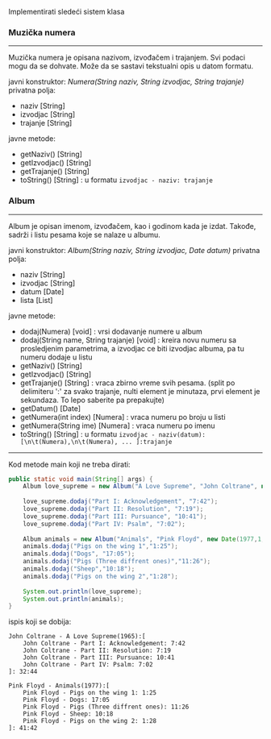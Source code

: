 Implementirati sledeći sistem klasa

### Muzička numera
---
Muzička numera je opisana nazivom, izvođačem i trajanjem. Svi podaci mogu da se dohvate. Može da se sastavi tekstualni opis u datom formatu.

javni konstruktor: *Numera(String naziv, String izvodjac, String trajanje)*
privatna polja:
  - naziv [String]
  - izvodjac [String]
  - trajanje [String]
 
javne metode:
  - getNaziv() [String]
  - getIzvodjac() [String]
  - getTrajanje() [String]
  - toString() [String] : u formatu `izvodjac - naziv: trajanje`

### Album
---
Album je opisan imenom, izvođačem, kao i godinom kada je izdat. Takođe, sadrži i listu pesama koje se nalaze u albumu.

javni konstruktor: *Album(String naziv, String izvodjac, Date datum)*
privatna polja:
  - naziv [String]
  - izvodjac [String]
  - datum [Date]
  - lista [List<Numera>]
  
javne metode:
  - dodaj(Numera) [void] : vrsi dodavanje numere u album
  - dodaj(String name, String trajanje) [void] : kreira novu numeru sa prosledjenim parametrima, a izvodjac ce biti izvodjac albuma, pa tu numeru dodaje u listu
  - getNaziv() [String]
  - getIzvodjac() [String]
  - getTrajanje() [String] : vraca zbirno vreme svih pesama. (split po delimiteru ':' za svako trajanje, nulti element je minutaza, prvi element je sekundaza. To lepo saberite pa prepakujte)
  - getDatum() [Date]
  - getNumera(int index) [Numera] : vraca numeru po broju u listi
  - getNumera(String ime) [Numera] : vraca numeru po imenu
  - toString() [String] : u formatu `izvodjac - naziv(datum):[\n\t(Numera),\n\t(Numera), ... ]:trajanje`
  
---
Kod metode main koji ne treba dirati:
```java
public static void main(String[] args) {
    Album love_supreme = new Album("A Love Supreme", "John Coltrane", new Date(1965,1,12));
    
    love_supreme.dodaj("Part I: Acknowledgement", "7:42");
    love_supreme.dodaj("Part II: Resolution", "7:19");
    love_supreme.dodaj("Part III: Pursuance", "10:41");
    love_supreme.dodaj("Part IV: Psalm", "7:02");
    
    Album animals = new Album("Animals", "Pink Floyd", new Date(1977,1,23));
    animals.dodaj("Pigs on the wing 1","1:25");
    animals.dodaj("Dogs", "17:05");
    animals.dodaj("Pigs (Three diffrent ones)","11:26");
    animals.dodaj("Sheep","10:18");
    animals.dodaj("Pigs on the wing 2","1:28");
    
    System.out.println(love_supreme);
    System.out.println(animals);
} 
```
ispis koji se dobija:
```
John Coltrane - A Love Supreme(1965):[
	John Coltrane - Part I: Acknowledgement: 7:42
	John Coltrane - Part II: Resolution: 7:19
	John Coltrane - Part III: Pursuance: 10:41
	John Coltrane - Part IV: Psalm: 7:02
]: 32:44

Pink Floyd - Animals(1977):[
	Pink Floyd - Pigs on the wing 1: 1:25
	Pink Floyd - Dogs: 17:05
	Pink Floyd - Pigs (Three diffrent ones): 11:26
	Pink Floyd - Sheep: 10:18
	Pink Floyd - Pigs on the wing 2: 1:28
]: 41:42
```